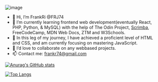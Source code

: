 ![image](https://user-images.githubusercontent.com/55099680/173256766-9010bd36-1bd5-4312-b6cc-21b1138163a1.png)


- 👋 Hi, I’m FrankRi @FRJ74
- 👀 I’m currently learning frontend web development(eventually React, PHP, Python, & MySQL) with the help of The Odin Project, <a href="https://v2.scrimba.com/home">Scrimba</a>, FreeCodeCamp, MDN Web Docs, ZTM and W3Schools.
- 🌱 In this leg of my journey, I have achieved a proficient level of HTML and CSS, and am currently focusing on mastering JavaScript.
- 💞️ I’d love to collaborate on any webbased projects.
- 📫 Contact me: frankr74@gmail.com

[![Anurag's GitHub stats](https://github-readme-stats.vercel.app/api?username=FRJ74)](https://github.com/FRJ74/github-readme-stats)

[![Top Langs](https://github-readme-stats.vercel.app/api/top-langs/?username=FRJ74)](https://github.com/FRJ74/github-readme-stats)

<!---
FRJ74/FRJ74 is a ✨ special ✨ repository because its `README.md` (this file) appears on your GitHub profile.
You can click the Preview link to take a look at your changes.
--->
